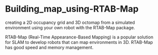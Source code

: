 # Building_map_using-RTAB-Map
creating a 2D occupancy grid and 3D octomap from a simulated environment using your own robot with the RTAB-Map package. 

RTAB-Map (Real-Time Appearance-Based Mapping) is a popular solution for SLAM to develop robots that can map environments in 3D. RTAB-Map has good speed and memory management.
